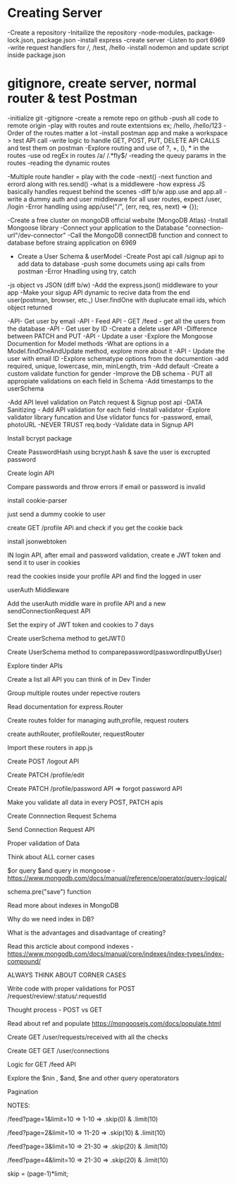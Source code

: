 # Creating Server

-Create a repository
-Initailize the repository
-node-modules, package-lock.json, package.json
-install express
-create server
-Listen to port 6969
-write request handlers for /, /test, /hello
-install nodemon and update script inside package.json

# gitignore, create server, normal router & test Postman

-initialize git
-gitignore
-create a remote repo on github
-push all code to remote origin
-play with routes and route extentsions ex; /hello, /hello/123
-Order of the routes matter a lot
-install postman app and make a workspace > test API call
-write logic to handle GET, POST, PUT, DELETE API CALLS and test them on postman
-Explore routing and use of ?, +, (), * in the routes
-use od regEx in routes /a/ /.*fly$/
-reading the queuy params in the routes
-reading the dynamic routes

-Multiple route handler = play with the code
-next()
-next function and errord along with res.send()
-what is a middlewere
-how express JS basically handles request behind the scenes
-diff b/w app.use and app.all
-write a dummy auth and user middleware for all user routes, expect /user, /login
-Error handling using app/use("/", (err, req, res, next) => {});

-Create a free cluster on mongoDB official website (MongoDB Atlas)
-Install Mongoose library
-Connect your application to the Database "connection-url"/dev-connector"
-Call the MongoDB connectDB function and connect to database before straing application on 6969

- Create a User Schema & userModel
  -Create Post api call /signup api to add data to database
  -push some documets using api calls from postman
  -Error Hnadling using try, catch

-js object vs JSON (diff b/w)
-Add the express.json() middleware to your app
-Make your sigup API dynamic to recive data from the end user(postman, browser, etc.,)
User.findOne with duplucate email ids, which object returned

-API- Get user by email
-API - Feed API - GET /feed - get all the users from the database
-API - Get user by ID
-Create a delete user API
-Difference between PATCH and PUT
-API - Update a user
-Explore the Mongoose Documention for Model methods
-What are options in a Model.findOneAndUpdate method, explore more about it
-API - Update the user with email ID
-Explore schematype options from the documention
-add required, unique, lowercase, min, minLength, trim
-Add default
-Create a custom validate function for gender
-Improve the DB schema - PUT all appropiate validations on each field in Schema
-Add timestamps to the userSchema

-Add API level validation on Patch request & Signup post api
-DATA Sanitizing - Add API validation for each field
-Install validator
-Explore validator library funcation and Use vlidator funcs for -password, email, photoURL
-NEVER TRUST req.body
-Validate data in Signup API



Install bcrypt package

Create PasswordHash using bcrypt.hash & save the user is excrupted password

Create login API

Compare passwords and throw errors if email or password is invalid

install cookie-parser

just send a dummy cookie to user

create GET /profile APi and check if you get the cookie back

install jsonwebtoken

IN login API, after email and password validation, create e JWT token and send it to user in cookies

read the cookies inside your profile API and find the logged in user

userAuth Middleware

Add the userAuth middle ware in profile API and a new sendConnectionRequest API

Set the expiry of JWT token and cookies to 7 days

Create userSchema method to getJWT()

Create UserSchema method to comparepassword(passwordInputByUser)

Explore tinder APIs

Create a list all API you can think of in Dev Tinder

Group multiple routes under repective routers

Read documentation for express.Router

Create routes folder for managing auth,profile, request routers

create authRouter, profileRouter, requestRouter

Import these routers in app.js

Create POST /logout API

Create PATCH /profile/edit

Create PATCH /profile/password API => forgot password API

Make you validate all data in every POST, PATCH apis

Create Connnection Request Schema

Send Connection Request API

Proper validation of Data

Think about ALL corner cases

$or query $and query in mongoose - https://www.mongodb.com/docs/manual/reference/operator/query-logical/

schema.pre("save") function

Read more about indexes in MongoDB

Why do we need index in DB?

What is the advantages and disadvantage of creating?

Read this arcticle about compond indexes - https://www.mongodb.com/docs/manual/core/indexes/index-types/index-compound/

ALWAYS THINK ABOUT CORNER CASES

Write code with proper validations for POST /request/review/:status/:requestId

Thought process - POST vs GET

Read about ref and populate https://mongoosejs.com/docs/populate.html

Create GET /user/requests/received with all the checks

Create GET GET /user/connections

Logic for GET /feed API

Explore the $nin , $and, $ne and other query operatorators

Pagination

NOTES:

/feed?page=1&limit=10 => 1-10 => .skip(0) & .limit(10)

/feed?page=2&limit=10 => 11-20 => .skip(10) & .limit(10)

/feed?page=3&limit=10 => 21-30 => .skip(20) & .limit(10)

/feed?page=4&limit=10 => 21-30 => .skip(20) & .limit(10)

skip = (page-1)\*limit;
